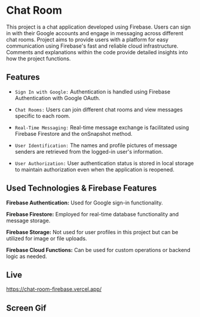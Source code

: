 # Chat Room

This project is a chat application developed using Firebase. Users can sign in with their Google accounts and engage in messaging across different chat rooms. Project aims to provide users with a platform for easy communication using Firebase's fast and reliable cloud infrastructure. Comments and explanations within the code provide detailed insights into how the project functions.

## Features

* `Sign In with Google:` Authentication is handled using Firebase Authentication with Google OAuth.
  
* `Chat Rooms:` Users can join different chat rooms and view messages specific to each room.
  
* `Real-Time Messaging:` Real-time message exchange is facilitated using Firebase Firestore and the onSnapshot method.

* `User Identification:` The names and profile pictures of message senders are retrieved from the logged-in user's information.

* `User Authorization:` User authentication status is stored in local storage to maintain authorization even when the application is reopened.

## Used Technologies & Firebase Features

**Firebase Authentication:** Used for Google sign-in functionality.

**Firebase Firestore:** Employed for real-time database functionality and message storage.

**Firebase Storage:** Not used for user profiles in this project but can be utilized for image or file uploads.

**Firebase Cloud Functions:** Can be used for custom operations or backend logic as needed.

## Live

https://chat-room-firebase.vercel.app/

## Screen Gif



